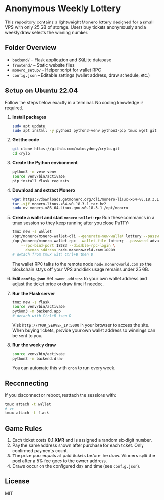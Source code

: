 # Anonymous Weekly Lottery

This repository contains a lightweight Monero lottery designed for a small VPS with only 25 GB of storage. Users buy tickets anonymously and a weekly draw selects the winning number.

## Folder Overview
- `backend/` – Flask application and SQLite database
- `frontend/` – Static website files
- `monero_setup/` – Helper script for wallet RPC
- `config.json` – Editable settings (wallet address, draw schedule, etc.)

## Setup on Ubuntu 22.04
Follow the steps below exactly in a terminal. No coding knowledge is required.

1. **Install packages**
   ```bash
   sudo apt update
   sudo apt install -y python3 python3-venv python3-pip tmux wget git
   ```
2. **Get the code**
   ```bash
   git clone https://github.com/mabosydney/crylo.git
   cd crylo
   ```
3. **Create the Python environment**
   ```bash
   python3 -m venv venv
   source venv/bin/activate
   pip install flask requests
   ```
4. **Download and extract Monero**
   ```bash
   wget https://downloads.getmonero.org/cli/monero-linux-x64-v0.18.3.1.tar.bz2
   tar -xjf monero-linux-x64-v0.18.3.1.tar.bz2
   sudo mv monero-x86_64-linux-gnu-v0.18.3.1 /opt/monero
   ```
5. **Create a wallet and start `monero-wallet-rpc`**
   Run these commands in a tmux session so they keep running after you close PuTTY:
   ```bash
   tmux new -s wallet
   /opt/monero/monero-wallet-cli --generate-new-wallet lottery --password advance
   /opt/monero/monero-wallet-rpc --wallet-file lottery --password advance \
       --rpc-bind-port 18083 --disable-rpc-login \
       --daemon-address node.moneroworld.com:18089
   # detach from tmux with Ctrl+B then D
   ```
   The wallet RPC talks to the remote node `node.moneroworld.com` so the blockchain stays off your VPS and disk usage remains under 25 GB.
6. **Edit `config.json`**
   Set `owner_address` to your own wallet address and adjust the ticket price or draw time if needed.
7. **Run the Flask server**
   ```bash
   tmux new -s flask
   source venv/bin/activate
   python3 -m backend.app
   # detach with Ctrl+B then D
   ```
   Visit `http://YOUR_SERVER_IP:5000` in your browser to access the site. When buying tickets, provide your own wallet address so winnings can be sent to you.

8. **Run the weekly draw**
   ```bash
   source venv/bin/activate
   python3 -m backend.draw
   ```
   You can automate this with `cron` to run every week.

## Reconnecting
If you disconnect or reboot, reattach the sessions with:
```bash
tmux attach -t wallet
# or
tmux attach -t flask
```

## Game Rules
1. Each ticket costs **0.1 XMR** and is assigned a random six‑digit number.
2. Pay the same address shown after purchase for each ticket. Only confirmed payments count.
3. The prize pool equals all paid tickets before the draw. Winners split the pool after a 5% fee goes to the owner address.
4. Draws occur on the configured day and time (see `config.json`).

## License
MIT
